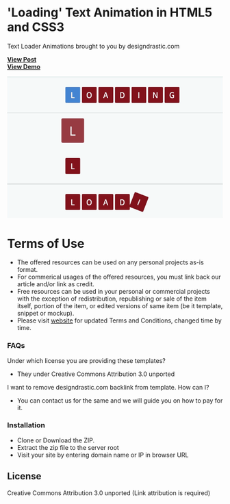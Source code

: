 # 'Loading' Text Animation in HTML5 and CSS3
Text Loader Animations brought to you by designdrastic.com

<a href="https://designdrastic.com/snippet/loader-effects-with-boxcharacters-in-css"><strong>View Post</strong></a>
<br />
<a href="https://designdrastic.com/post/demo/loader-effects-with-boxcharacters-in-css"><strong>View Demo</strong></a>

![Demo](/loader-effects-with-boxcharacters-in-css.gif)

# Terms of Use

  - The offered resources can be used on any personal projects as-is format.
  - For commerical usages of the offered resources, you must link back our article and/or link as credit.
  - Free  resources can be used  in your personal or commercial projects with the exception of redistribution, republishing or sale of the item itself, portion of the item, or edited versions of same item (be it template, snippet or mockup).
  - Please visit [website](http://designdrastic.com) for updated Terms and Conditions, changed time by time.

### FAQs

Under which license you are providing these templates?
* They  under Creative Commons Attribution 3.0 unported

I want to remove designdrastic.com backlink from template. How can I?
* You can contact us for the same and we will guide you on how to pay for it.


### Installation

- Clone or Download the ZIP. 
- Extract the zip file to the server root
- Visit your site by entering domain name or IP in browser URL


License
----

Creative Commons Attribution 3.0 unported (Link attribution is required)

